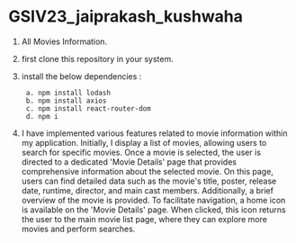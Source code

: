 # GSIV23_jaiprakash_kushwaha
1. All Movies Information.
   
2.  first clone this repository in your system.
   
3. install the below dependencies :
   
        a. npm install lodash
        b. npm install axios
        c. npm install react-router-dom
        d. npm i

6. I have implemented various features related to movie information within my application. Initially, I display a list of movies, allowing users to search for specific movies. Once a movie is selected, the user is directed to a dedicated 'Movie Details' page that provides comprehensive information about the selected movie. On this page, users can find detailed data such as the movie's title, poster, release date, runtime, director, and main cast members. Additionally, a brief overview of the movie is provided. To facilitate navigation, a home icon is available on the 'Movie Details' page. When clicked, this icon returns the user to the main movie list page, where they can explore more movies and perform searches.

